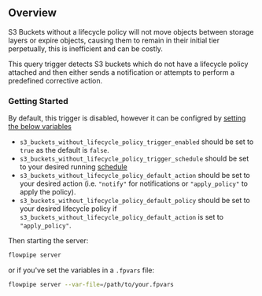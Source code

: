 ## Overview

S3 Buckets without a lifecycle policy will not move objects between storage layers or expire objects, causing them to remain in their initial tier perpetually, this is inefficient and can be costly.

This query trigger detects S3 buckets which do not have a lifecycle policy attached and then either sends a notification or attempts to perform a predefined corrective action.

### Getting Started

By default, this trigger is disabled, however it can be configred by [setting the below variables](https://flowpipe.io/docs/build/mod-variables#passing-input-variables)
- `s3_buckets_without_lifecycle_policy_trigger_enabled` should be set to `true` as the default is `false`.
- `s3_buckets_without_lifecycle_policy_trigger_schedule` should be set to your desired running [schedule](https://flowpipe.io/docs/flowpipe-hcl/trigger/schedule#more-examples)
- `s3_buckets_without_lifecycle_policy_default_action` should be set to your desired action (i.e. `"notify"` for notifications or `"apply_policy"` to apply the policy).
- `s3_buckets_without_lifecycle_policy_default_policy` should be set to your desired lifecycle policy if `s3_buckets_without_lifecycle_policy_default_action` is set to `"apply_policy"`.

Then starting the server:
```sh
flowpipe server
```

or if you've set the variables in a `.fpvars` file:
```sh
flowpipe server --var-file=/path/to/your.fpvars
```
<!-- TODO: Determine if we need to elaborate on the flowpipe.db caching difference vs pipeline approach -->